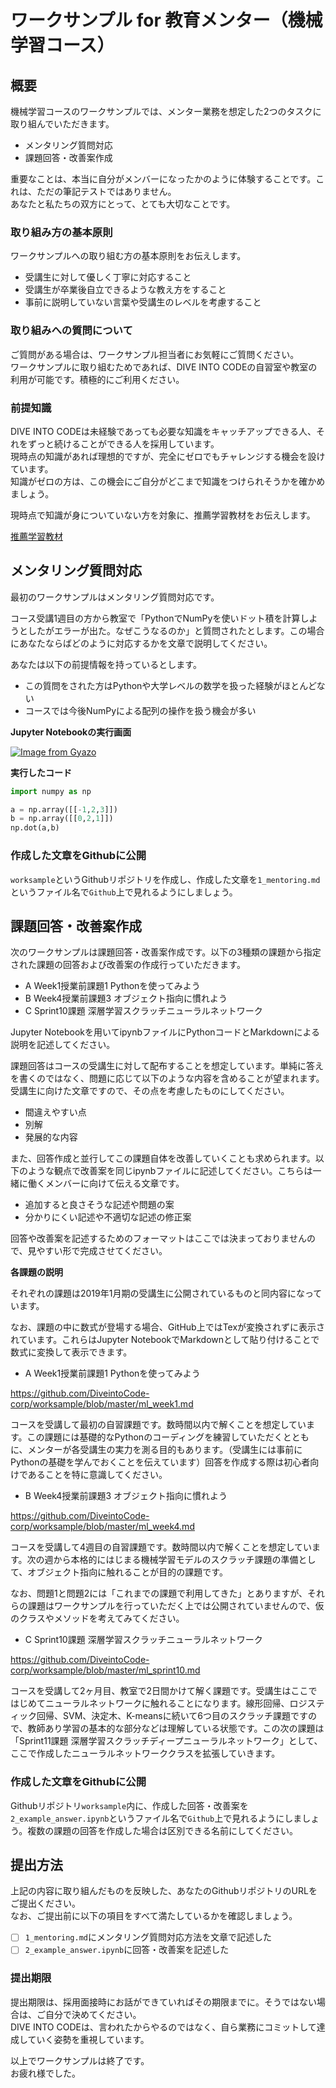 # ワークサンプル for 教育メンター（機械学習コース）

## 概要

機械学習コースのワークサンプルでは、メンター業務を想定した2つのタスクに取り組んでいただきます。

- メンタリング質問対応
- 課題回答・改善案作成

重要なことは、本当に自分がメンバーになったかのように体験することです。これは、ただの筆記テストではありません。  
あなたと私たちの双方にとって、とても大切なことです。  

### 取り組み方の基本原則

ワークサンプルへの取り組む方の基本原則をお伝えします。  

- 受講生に対して優しく丁寧に対応すること
- 受講生が卒業後自立できるような教え方をすること
- 事前に説明していない言葉や受講生のレベルを考慮すること

### 取り組みへの質問について

ご質問がある場合は、ワークサンプル担当者にお気軽にご質問ください。  
ワークサンプルに取り組むためであれば、DIVE INTO CODEの自習室や教室の利用が可能です。積極的にご利用ください。

### 前提知識

DIVE INTO CODEは未経験であっても必要な知識をキャッチアップできる人、それをずっと続けることができる人を採用しています。  
現時点の知識があれば理想的ですが、完全にゼロでもチャレンジする機会を設けています。  
知識がゼロの方は、この機会にご自分がどこまで知識をつけられそうかを確かめましょう。  

現時点で知識が身についていない方を対象に、推薦学習教材をお伝えします。

[推薦学習教材](https://github.com/DiveintoCode-corp/worksample/blob/master/learning_material_machine_learning.md)

## メンタリング質問対応

最初のワークサンプルはメンタリング質問対応です。

コース受講1週目の方から教室で「PythonでNumPyを使いドット積を計算しようとしたがエラーが出た。なぜこうなるのか」と質問されたとします。この場合にあなたならばどのように対応するかを文章で説明してください。

あなたは以下の前提情報を持っているとします。

- この質問をされた方はPythonや大学レベルの数学を扱った経験がほとんどない
- コースでは今後NumPyによる配列の操作を扱う機会が多い

**Jupyter Notebookの実行画面**

[![Image from Gyazo](https://t.gyazo.com/teams/diveintocode/e9e3c6e91b7d4abd99001aa0848e4059.png)](https://diveintocode.gyazo.com/e9e3c6e91b7d4abd99001aa0848e4059)

**実行したコード**

```py
import numpy as np

a = np.array([[-1,2,3]])
b = np.array([[0,2,1]])
np.dot(a,b)
```

### 作成した文章をGithubに公開

`worksample`というGithubリポジトリを作成し、作成した文章を`1_mentoring.md`というファイル名で`Github`上で見れるようにしましょう。

## 課題回答・改善案作成

次のワークサンプルは課題回答・改善案作成です。以下の3種類の課題から指定された課題の回答および改善案の作成行っていただきます。

- A Week1授業前課題1 Pythonを使ってみよう
- B Week4授業前課題3 オブジェクト指向に慣れよう
- C Sprint10課題 深層学習スクラッチニューラルネットワーク

Jupyter Notebookを用いてipynbファイルにPythonコードとMarkdownによる説明を記述してください。

課題回答はコースの受講生に対して配布することを想定しています。単純に答えを書くのではなく、問題に応じて以下のような内容を含めることが望まれます。受講生に向けた文章ですので、その点を考慮したものにしてください。

- 間違えやすい点
- 別解
- 発展的な内容

また、回答作成と並行してこの課題自体を改善していくことも求められます。以下のような観点で改善案を同じipynbファイルに記述してください。こちらは一緒に働くメンバーに向けて伝える文章です。

- 追加すると良さそうな記述や問題の案
- 分かりにくい記述や不適切な記述の修正案

回答や改善案を記述するためのフォーマットはここでは決まっておりませんので、見やすい形で完成させてください。

**各課題の説明**

それぞれの課題は2019年1月期の受講生に公開されているものと同内容になっています。

なお、課題の中に数式が登場する場合、GitHub上ではTexが変換されずに表示されています。これらはJupyter NotebookでMarkdownとして貼り付けることで数式に変換して表示できます。

- A Week1授業前課題1 Pythonを使ってみよう

https://github.com/DiveintoCode-corp/worksample/blob/master/ml_week1.md

コースを受講して最初の自習課題です。数時間以内で解くことを想定しています。この課題には基礎的なPythonのコーディングを練習していただくとともに、メンターが各受講生の実力を測る目的もあります。（受講生には事前にPythonの基礎を学んでおくことを伝えています）回答を作成する際は初心者向けであることを特に意識してください。

- B Week4授業前課題3 オブジェクト指向に慣れよう

https://github.com/DiveintoCode-corp/worksample/blob/master/ml_week4.md

コースを受講して4週目の自習課題です。数時間以内で解くことを想定しています。次の週から本格的にはじまる機械学習モデルのスクラッチ課題の準備として、オブジェクト指向に触れることが目的の課題です。

なお、問題1と問題2には「これまでの課題で利用してきた」とありますが、それらの課題はワークサンプルを行っていただく上では公開されていませんので、仮のクラスやメソッドを考えてみてください。

- C Sprint10課題 深層学習スクラッチニューラルネットワーク

https://github.com/DiveintoCode-corp/worksample/blob/master/ml_sprint10.md

コースを受講して2ヶ月目、教室で2日間かけて解く課題です。受講生はここではじめてニューラルネットワークに触れることになります。線形回帰、ロジスティック回帰、SVM、決定木、K-meansに続いて6つ目のスクラッチ課題ですので、教師あり学習の基本的な部分などは理解している状態です。この次の課題は「Sprint11課題 深層学習スクラッチディープニューラルネットワーク」として、ここで作成したニューラルネットワーククラスを拡張していきます。

### 作成した文章をGithubに公開

Githubリポジトリ`worksample`内に、作成した回答・改善案を`2_example_answer.ipynb`というファイル名で`Github`上で見れるようにしましょう。複数の課題の回答を作成した場合は区別できる名前にしてください。

## 提出方法

上記の内容に取り組んだものを反映した、あなたのGithubリポジトリのURLをご提出ください。  
なお、ご提出前に以下の項目をすべて満たしているかを確認しましょう。  

- [ ] `1_mentoring.md`にメンタリング質問対応方法を文章で記述した
- [ ] `2_example_answer.ipynb`に回答・改善案を記述した

### 提出期限

提出期限は、採用面接時にお話ができていればその期限までに。そうではない場合は、ご自分で決めてください。  
DIVE INTO CODEは、言われたからやるのではなく、自ら業務にコミットして達成していく姿勢を重視しています。  

以上でワークサンプルは終了です。  
お疲れ様でした。
